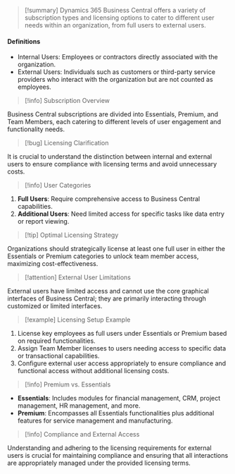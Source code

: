>[!summary]
>Dynamics 365 Business Central offers a variety of subscription types and licensing options to cater to different user needs within an organization, from full users to external users.

#### Definitions
- Internal Users: Employees or contractors directly associated with the organization.
- External Users: Individuals such as customers or third-party service providers who interact with the organization but are not counted as employees.

>[!info] Subscription Overview

Business Central subscriptions are divided into Essentials, Premium, and Team Members, each catering to different levels of user engagement and functionality needs.

>[!bug] Licensing Clarification

It is crucial to understand the distinction between internal and external users to ensure compliance with licensing terms and avoid unnecessary costs.

>[!info] User Categories

1. **Full Users**: Require comprehensive access to Business Central capabilities.
2. **Additional Users**: Need limited access for specific tasks like data entry or report viewing.

>[!tip] Optimal Licensing Strategy

Organizations should strategically license at least one full user in either the Essentials or Premium categories to unlock team member access, maximizing cost-effectiveness.

>[!attention] External User Limitations

External users have limited access and cannot use the core graphical interfaces of Business Central; they are primarily interacting through customized or limited interfaces.

>[!example] Licensing Setup Example

1. License key employees as full users under Essentials or Premium based on required functionalities.
2. Assign Team Member licenses to users needing access to specific data or transactional capabilities.
3. Configure external user access appropriately to ensure compliance and functional access without additional licensing costs.

>[!info] Premium vs. Essentials

- **Essentials**: Includes modules for financial management, CRM, project management, HR management, and more.
- **Premium**: Encompasses all Essentials functionalities plus additional features for service management and manufacturing.

>[!info] Compliance and External Access

Understanding and adhering to the licensing requirements for external users is crucial for maintaining compliance and ensuring that all interactions are appropriately managed under the provided licensing terms.